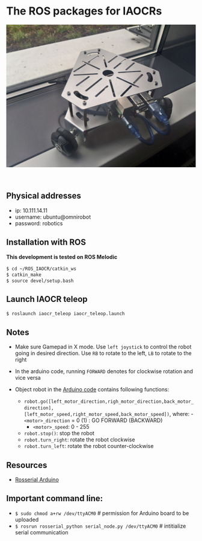 
# The ROS packages for IAOCRs

<p align="center"> <img src="./img/iaocr.jpg" width="640" ></img></p>
<br>

## Physical addresses
- ip: 10.111.14.11
- username: ubuntu@omnirobot
- password: robotics

## Installation with ROS
__This development is tested on ROS Melodic__

```
$ cd ~/ROS_IAOCR/catkin_ws
$ catkin_make
$ source devel/setup.bash

```

## Launch IAOCR teleop
```
$ roslaunch iaocr_teleop iaocr_teleop.launch 
```

## Notes
- Make sure Gamepad in X mode. Use `left joystick` to control the robot going in desired direction. Use `RB` to rotate to the left, `LB` to rotate to the right
- In the arduino code, running `FORWARD` denotes for clockwise rotation and vice versa

- Object robot in the [Arduino code](./robot_arduino/robot_arduino.ino) contains following functions:
    - `robot.go([left_motor_direction,righ_motor_direction,back_motor_direction],[left_motor_speed,right_motor_speed,back_motor_speed])`, where:
        -` <motor>_direction` = 0 (1) : GO FORWARD (BACKWARD)
        - `<motor>_speed`: 0 - 255
    - `robot.stop()`: stop the robot
    - `robot.turn_right`: rotate the robot clockwise
    - `robot.turn_left`: rotate the robot counter-clockwise
## Resources
- [Rosserial Arduino](http://wiki.ros.org/rosserial_arduino/Tutorials)

## Important command line:
- `$ sudo chmod a+rw /dev/ttyACM0`  # permission for Arduino board to be uploaded
- `$ rosrun rosserial_python serial_node.py /dev/ttyACM0` # intitialize serial communication
